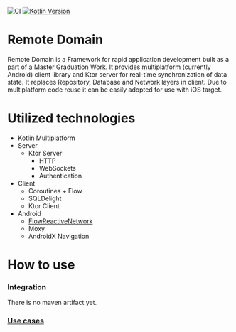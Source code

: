 ![CI](https://github.com/AndreySBer/RemoteDomain/workflows/CI/badge.svg)
[![Kotlin Version](https://img.shields.io/badge/Kotlin-1.4.10-blue.svg)](https://kotlinlang.org)
# Remote Domain
Remote Domain is a Framework for rapid application development built as a part of a Master Graduation Work.
It provides multiplatform (currently Android) client library and Ktor server for real-time synchronization of data state. It replaces Repository, Database and Network layers in client.
Due to multiplatform code reuse it can be easily adopted for use with iOS target.

# Utilized technologies
- Kotlin Multiplatform
- Server
  - Ktor Server
    - HTTP
    - WebSockets
    - Authentication
- Client
  - Coroutines + Flow
  - SQLDelight
  - Ktor Client
- Android
  - [FlowReactiveNetwork](https://github.com/AndreySBer/FlowReactiveNetwork)
  - Moxy
  - AndroidX Navigation

# How to use
### Integration
There is no maven artifact yet.
### [Use cases](docs/use-cases.md)
